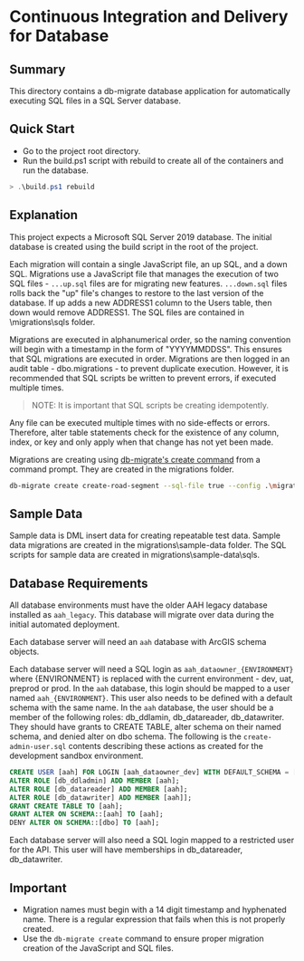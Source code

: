 # Continuous Integration and Delivery for Database

## Summary

This directory contains a db-migrate database application for automatically executing SQL files in a SQL Server database.

## Quick Start

- Go to the project root directory.
- Run the build.ps1 script with rebuild to create all of the containers and run the database.

```powershell
> .\build.ps1 rebuild
```

## Explanation

This project expects a Microsoft SQL Server 2019 database. The initial database is created using the build script in the root of the project.

Each migration will contain a single JavaScript file, an up SQL, and a down SQL. Migrations use a JavaScript file that manages the execution of two SQL files - `...up.sql` files are for migrating new features. `...down.sql` files rolls back the "up" file's changes to restore to the last version of the database. If up adds a new ADDRESS1 column to the Users table, then down would remove ADDRESS1. The SQL files are contained in \migrations\sqls folder.

Migrations are executed in alphanumerical order, so the naming convention will begin with a timestamp in the form of "YYYYMMDDSS". This ensures that SQL migrations are executed in order. Migrations are then logged in an audit table - dbo.migrations - to prevent duplicate execution. However, it is recommended that SQL scripts be written to prevent errors, if executed multiple times.

> NOTE: It is important that SQL scripts be creating idempotently.

Any file can be executed multiple times with no side-effects or errors. Therefore, alter table statements check for the existence of any column, index, or key and only apply when that change has not yet been made.

Migrations are creating using [db-migrate's create command](https://db-migrate.readthedocs.io/en/latest/Getting%20Started/commands/#create) from a command prompt. They are created in the migrations folder.

```bash
db-migrate create create-road-segment --sql-file true --config .\migrate-database.js
```
## Sample Data

Sample data is DML insert data for creating repeatable test data. Sample data migrations are created in the migrations\sample-data folder. The SQL scripts for sample data are created in migrations\sample-data\sqls.

## Database Requirements

All database environments must have the older AAH legacy database installed as `aah_legacy`. This database will migrate over data during the initial automated deployment.

Each database server will need an `aah` database with ArcGIS schema objects.

Each database server will need a SQL login as `aah_dataowner_{ENVIRONMENT}` where {ENVIRONMENT} is replaced with the current environment - dev, uat, preprod or prod. In the `aah` database, this login should be mapped to a user named `aah_{ENVIRONMENT}`. This user also needs to be defined with a default schema with the same name. In the `aah` database, the user should be a member of the following roles: db_ddlamin, db_datareader, db_datawriter. They should have grants to CREATE TABLE, alter schema on their named schema, and denied alter on dbo schema. The following is the `create-admin-user.sql` contents describing these actions as created for the development sandbox environment.

```sql
CREATE USER [aah] FOR LOGIN [aah_dataowner_dev] WITH DEFAULT_SCHEMA = [aah]; 
ALTER ROLE [db_ddladmin] ADD MEMBER [aah];
ALTER ROLE [db_datareader] ADD MEMBER [aah];
ALTER ROLE [db_datawriter] ADD MEMBER [aah]];
GRANT CREATE TABLE TO [aah]; 
GRANT ALTER ON SCHEMA::[aah] TO [aah];
DENY ALTER ON SCHEMA::[dbo] TO [aah]; 
```

Each database server will also need a SQL login mapped to a restricted user for the API. This user will have memberships in db_datareader, db_datawriter. 

## Important

- Migration names must begin with a 14 digit timestamp and hyphenated name. There is a regular expression that fails when this is not properly created. 
- Use the `db-migrate create` command to ensure proper migration creation of the JavaScript and SQL files.
